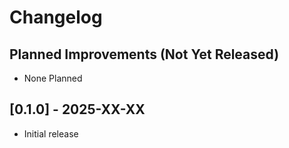 # Changelog

## Planned Improvements (Not Yet Released)

- None Planned

## [0.1.0] - 2025-XX-XX

- Initial release
